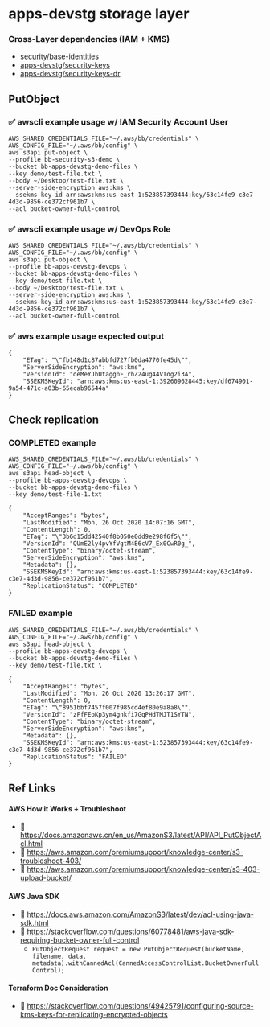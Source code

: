 # apps-devstg storage layer

### Cross-Layer dependencies (IAM + KMS)
- [security/base-identities](https://github.com/binbashar/le-tf-infra-aws/blob/master/security/base-identities/groups.tf#L94)
- [apps-devstg/security-keys](https://github.com/binbashar/le-tf-infra-aws/blob/master/apps-devstg/security-keys/kms.tf#L28)
- [apps-devstg/security-keys-dr](https://github.com/binbashar/le-tf-infra-aws/blob/master/apps-devstg/security-keys-dr/kms.tf)

## PutObject
### :white_check_mark: awscli example usage w/ IAM Security Account User
```shell
AWS_SHARED_CREDENTIALS_FILE="~/.aws/bb/credentials" \
AWS_CONFIG_FILE="~/.aws/bb/config" \
aws s3api put-object \
--profile bb-security-s3-demo \
--bucket bb-apps-devstg-demo-files \
--key demo/test-file.txt \
--body ~/Desktop/test-file.txt \
--server-side-encryption aws:kms \
--ssekms-key-id arn:aws:kms:us-east-1:523857393444:key/63c14fe9-c3e7-4d3d-9856-ce372cf961b7 \
--acl bucket-owner-full-control
```

### :white_check_mark: awscli example usage w/ DevOps Role
```shell
AWS_SHARED_CREDENTIALS_FILE="~/.aws/bb/credentials" \
AWS_CONFIG_FILE="~/.aws/bb/config" \
aws s3api put-object \
--profile bb-apps-devstg-devops \
--bucket bb-apps-devstg-demo-files \
--key demo/test-file.txt \
--body ~/Desktop/test-file.txt \
--server-side-encryption aws:kms \
--ssekms-key-id arn:aws:kms:us-east-1:523857393444:key/63c14fe9-c3e7-4d3d-9856-ce372cf961b7 \
--acl bucket-owner-full-control
```

### :white_check_mark: aws example usage expected output
```shell
{
    "ETag": "\"fb148d1c87abbfd727fb0da4770fe45d\"",
    "ServerSideEncryption": "aws:kms",
    "VersionId": "oeMeYJhUtaggnF_rhZ24ug44VTog2i3A",
    "SSEKMSKeyId": "arn:aws:kms:us-east-1:392609628445:key/df674901-9a54-471c-a03b-65ecab96544a"
}
```

## Check replication

### COMPLETED example
```
AWS_SHARED_CREDENTIALS_FILE="~/.aws/bb/credentials" \
AWS_CONFIG_FILE="~/.aws/bb/config" \
aws s3api head-object \
--profile bb-apps-devstg-devops \
--bucket bb-apps-devstg-demo-files \
--key demo/test-file-1.txt

{
    "AcceptRanges": "bytes",
    "LastModified": "Mon, 26 Oct 2020 14:07:16 GMT",
    "ContentLength": 0,
    "ETag": "\"3b6d15dd42540f8b050e0dd9e298f6f5\"",
    "VersionId": "QUmE2ly4pvYfVgtM4E6cV7_Ex0CwR0g_",
    "ContentType": "binary/octet-stream",
    "ServerSideEncryption": "aws:kms",
    "Metadata": {},
    "SSEKMSKeyId": "arn:aws:kms:us-east-1:523857393444:key/63c14fe9-c3e7-4d3d-9856-ce372cf961b7",
    "ReplicationStatus": "COMPLETED"
}

```
### FAILED example
```shell
AWS_SHARED_CREDENTIALS_FILE="~/.aws/bb/credentials" \
AWS_CONFIG_FILE="~/.aws/bb/config" \
aws s3api head-object \
--profile bb-apps-devstg-devops \
--bucket bb-apps-devstg-demo-files \
--key demo/test-file.txt \

{
    "AcceptRanges": "bytes",
    "LastModified": "Mon, 26 Oct 2020 13:26:17 GMT",
    "ContentLength": 0,
    "ETag": "\"8951bbf7457f007f985cd4ef80e9a8a8\"",
    "VersionId": "zFfFEoKp3ym4gnkfi7GqPHdTMJT1SYTN",
    "ContentType": "binary/octet-stream",
    "ServerSideEncryption": "aws:kms",
    "Metadata": {},
    "SSEKMSKeyId": "arn:aws:kms:us-east-1:523857393444:key/63c14fe9-c3e7-4d3d-9856-ce372cf961b7",
    "ReplicationStatus": "FAILED"
}

```

## Ref Links
#### AWS How it Works + Troubleshoot
- :ledger: https://docs.amazonaws.cn/en_us/AmazonS3/latest/API/API_PutObjectAcl.html
- :ledger: https://aws.amazon.com/premiumsupport/knowledge-center/s3-troubleshoot-403/
- :ledger: https://aws.amazon.com/premiumsupport/knowledge-center/s3-403-upload-bucket/

#### AWS Java SDK
- :blue_book: https://docs.aws.amazon.com/AmazonS3/latest/dev/acl-using-java-sdk.html
- :orange_book: https://stackoverflow.com/questions/60778481/aws-java-sdk-requiring-bucket-owner-full-control
    - `PutObjectRequest request = new PutObjectRequest(bucketName, filename, data, metadata).withCannedAcl(CannedAccessControlList.BucketOwnerFullControl);`

#### Terraform Doc Consideration
- :ledger: https://stackoverflow.com/questions/49425791/configuring-source-kms-keys-for-replicating-encrypted-objects
